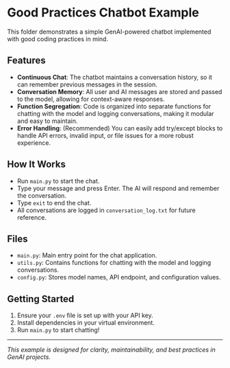 # Good Practices Chatbot Example

This folder demonstrates a simple GenAI-powered chatbot implemented with good coding practices in mind.

## Features
- **Continuous Chat**: The chatbot maintains a conversation history, so it can remember previous messages in the session.
- **Conversation Memory**: All user and AI messages are stored and passed to the model, allowing for context-aware responses.
- **Function Segregation**: Code is organized into separate functions for chatting with the model and logging conversations, making it modular and easy to maintain.
- **Error Handling**: (Recommended) You can easily add try/except blocks to handle API errors, invalid input, or file issues for a more robust experience.

## How It Works
- Run `main.py` to start the chat.
- Type your message and press Enter. The AI will respond and remember the conversation.
- Type `exit` to end the chat.
- All conversations are logged in `conversation_log.txt` for future reference.

## Files
- `main.py`: Main entry point for the chat application.
- `utils.py`: Contains functions for chatting with the model and logging conversations.
- `config.py`: Stores model names, API endpoint, and configuration values.

## Getting Started
1. Ensure your `.env` file is set up with your API key.
2. Install dependencies in your virtual environment.
3. Run `main.py` to start chatting!

---
*This example is designed for clarity, maintainability, and best practices in GenAI projects.*
